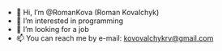 - 👋 Hi, I’m @RomanKova (Roman Kovalchyk)
- 👀 I’m interested in programming   
- 💞️ I’m looking for a job
- 📫 You can reach me by e-mail: kovovalchykrv@gmail.com 

<!---
RomanKova/RomanKova is a ✨ special ✨ repository because its `README.md` (this file) appears on your GitHub profile.
You can click the Preview link to take a look at your changes.
--->
